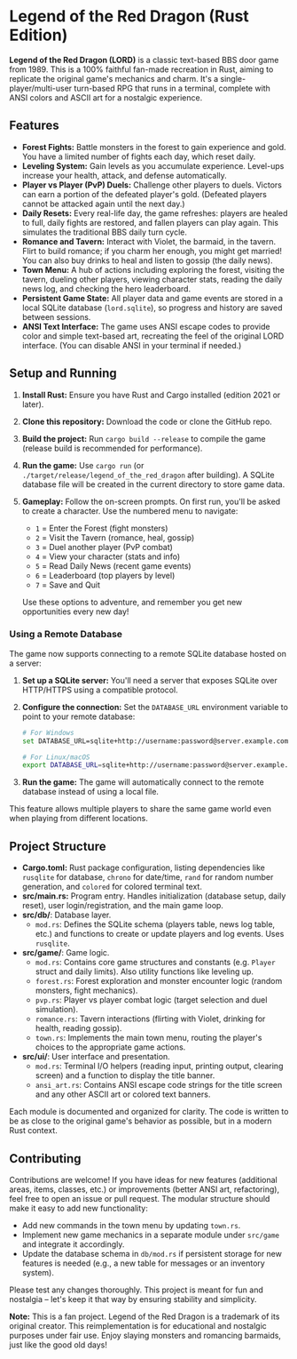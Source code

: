 # Legend of the Red Dragon (Rust Edition)

**Legend of the Red Dragon (LORD)** is a classic text-based BBS door game from 1989. This is a 100% faithful fan-made recreation in Rust, aiming to replicate the original game's mechanics and charm. It's a single-player/multi-user turn-based RPG that runs in a terminal, complete with ANSI colors and ASCII art for a nostalgic experience.

## Features

- **Forest Fights:** Battle monsters in the forest to gain experience and gold. You have a limited number of fights each day, which reset daily.
- **Leveling System:** Gain levels as you accumulate experience. Level-ups increase your health, attack, and defense automatically.
- **Player vs Player (PvP) Duels:** Challenge other players to duels. Victors can earn a portion of the defeated player's gold. (Defeated players cannot be attacked again until the next day.)
- **Daily Resets:** Every real-life day, the game refreshes: players are healed to full, daily fights are restored, and fallen players can play again. This simulates the traditional BBS daily turn cycle.
- **Romance and Tavern:** Interact with Violet, the barmaid, in the tavern. Flirt to build romance; if you charm her enough, you might get married! You can also buy drinks to heal and listen to gossip (the daily news).
- **Town Menu:** A hub of actions including exploring the forest, visiting the tavern, dueling other players, viewing character stats, reading the daily news log, and checking the hero leaderboard.
- **Persistent Game State:** All player data and game events are stored in a local SQLite database (`lord.sqlite`), so progress and history are saved between sessions.
- **ANSI Text Interface:** The game uses ANSI escape codes to provide color and simple text-based art, recreating the feel of the original LORD interface. (You can disable ANSI in your terminal if needed.)

## Setup and Running

1. **Install Rust:** Ensure you have Rust and Cargo installed (edition 2021 or later).
2. **Clone this repository:** Download the code or clone the GitHub repo.
3. **Build the project:** Run `cargo build --release` to compile the game (release build is recommended for performance).
4. **Run the game:** Use `cargo run` (or `./target/release/legend_of_the_red_dragon` after building). A SQLite database file will be created in the current directory to store game data.
5. **Gameplay:** Follow the on-screen prompts. On first run, you'll be asked to create a character. Use the numbered menu to navigate:
   - `1` = Enter the Forest (fight monsters)
   - `2` = Visit the Tavern (romance, heal, gossip)
   - `3` = Duel another player (PvP combat)
   - `4` = View your character (stats and info)
   - `5` = Read Daily News (recent game events)
   - `6` = Leaderboard (top players by level)
   - `7` = Save and Quit

   Use these options to adventure, and remember you get new opportunities every new day!

### Using a Remote Database

The game now supports connecting to a remote SQLite database hosted on a server:

1. **Set up a SQLite server:** You'll need a server that exposes SQLite over HTTP/HTTPS using a compatible protocol.
2. **Configure the connection:** Set the `DATABASE_URL` environment variable to point to your remote database:

   ```sh
   # For Windows
   set DATABASE_URL=sqlite+http://username:password@server.example.com:8080/path/to/database
   
   # For Linux/macOS
   export DATABASE_URL=sqlite+http://username:password@server.example.com:8080/path/to/database
   ```

3. **Run the game:** The game will automatically connect to the remote database instead of using a local file.

This feature allows multiple players to share the same game world even when playing from different locations.

## Project Structure

- **Cargo.toml:** Rust package configuration, listing dependencies like `rusqlite` for database, `chrono` for date/time, `rand` for random number generation, and `colored` for colored terminal text.
- **src/main.rs:** Program entry. Handles initialization (database setup, daily reset), user login/registration, and the main game loop.
- **src/db/**: Database layer.
  - `mod.rs`: Defines the SQLite schema (players table, news log table, etc.) and functions to create or update players and log events. Uses `rusqlite`.
- **src/game/**: Game logic.
  - `mod.rs`: Contains core game structures and constants (e.g. `Player` struct and daily limits). Also utility functions like leveling up.
  - `forest.rs`: Forest exploration and monster encounter logic (random monsters, fight mechanics).
  - `pvp.rs`: Player vs player combat logic (target selection and duel simulation).
  - `romance.rs`: Tavern interactions (flirting with Violet, drinking for health, reading gossip).
  - `town.rs`: Implements the main town menu, routing the player's choices to the appropriate game actions.
- **src/ui/**: User interface and presentation.
  - `mod.rs`: Terminal I/O helpers (reading input, printing output, clearing screen) and a function to display the title banner.
  - `ansi_art.rs`: Contains ANSI escape code strings for the title screen and any other ASCII art or colored text banners.

Each module is documented and organized for clarity. The code is written to be as close to the original game's behavior as possible, but in a modern Rust context.

## Contributing

Contributions are welcome! If you have ideas for new features (additional areas, items, classes, etc.) or improvements (better ANSI art, refactoring), feel free to open an issue or pull request. The modular structure should make it easy to add new functionality:

- Add new commands in the town menu by updating `town.rs`.
- Implement new game mechanics in a separate module under `src/game` and integrate it accordingly.
- Update the database schema in `db/mod.rs` if persistent storage for new features is needed (e.g., a new table for messages or an inventory system).

Please test any changes thoroughly. This project is meant for fun and nostalgia – let's keep it that way by ensuring stability and simplicity.

**Note:** This is a fan project. Legend of the Red Dragon is a trademark of its original creator. This reimplementation is for educational and nostalgic purposes under fair use. Enjoy slaying monsters and romancing barmaids, just like the good old days!
